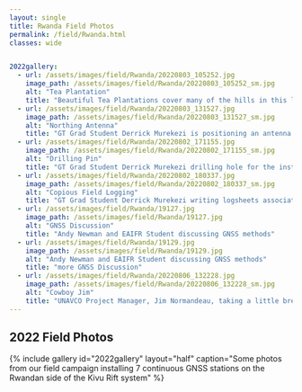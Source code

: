 ```yaml
---
layout: single
title: Rwanda Field Photos
permalink: /field/Rwanda.html
classes: wide


2022gallery:
  - url: /assets/images/field/Rwanda/20220803_105252.jpg
    image_path: /assets/images/field/Rwanda/20220803_105252_sm.jpg
    alt: "Tea Plantation"
    title: "Beautiful Tea Plantations cover many of the hills in this lush environment"
  - url: /assets/images/field/Rwanda/20220803_131527.jpg
    image_path: /assets/images/field/Rwanda/20220803_131527_sm.jpg
    alt: "Northing Antenna"
    title: "GT Grad Student Derrick Murekezi is positioning an antenna for a continuous GNSS site (Station:BYAH)" 
  - url: /assets/images/field/Rwanda/20220802_171155.jpg
    image_path: /assets/images/field/Rwanda/20220802_171155_sm.jpg
    alt: "Drilling Pin"
    title: "GT Grad Student Derrick Murekezi drilling hole for the installation of GNSS mast (Station:RUBO)"
  - url: /assets/images/field/Rwanda/20220802_180337.jpg
    image_path: /assets/images/field/Rwanda/20220802_180337_sm.jpg
    alt: "Copious Field Logging"
    title: "GT Grad Student Derrick Murekezi writing logsheets associated with the installation of a new continuous GNSS Station (Station:RUBO)"
  - url: /assets/images/field/Rwanda/19127.jpg
    image_path: /assets/images/field/Rwanda/19127.jpg
    alt: "GNSS Discussion"
    title: "Andy Newman and EAIFR Student discussing GNSS methods"
  - url: /assets/images/field/Rwanda/19129.jpg
    image_path: /assets/images/field/Rwanda/19129.jpg
    alt: "Andy Newman and EAIFR Student discussing GNSS methods"
    title: "more GNSS Discussion"
  - url: /assets/images/field/Rwanda/20220806_132228.jpg
    image_path: /assets/images/field/Rwanda/20220806_132228_sm.jpg
    alt: "Cowboy Jim"
    title: "UNAVCO Project Manager, Jim Normandeau, taking a little breather following the installation of our final GNSS site of the 2022 season.  EAIFR students look on from the shade below."
---
```


## 2022 Field Photos
{% include gallery id="2022gallery" layout="half" caption="Some photos from our field campaign installing 7 continuous GNSS stations on the Rwandan side of the Kivu Rift system" %}

